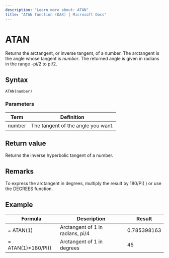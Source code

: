 ```yaml
---
description: "Learn more about: ATAN"
title: "ATAN function (DAX) | Microsoft Docs"
---
```

# ATAN

Returns the arctangent, or inverse tangent, of a number. The arctangent is the angle whose tangent is *number*. The returned angle is given in radians in the range -pi/2 to pi/2.  
  
## Syntax  
  
```dax
ATAN(number)  
```
  
### Parameters  
  
|Term|Definition|  
|--------|--------------|  
|number|The tangent of the angle you want.|  
  
## Return value

Returns the inverse hyperbolic tangent of a number.  
  
## Remarks

To express the arctangent in degrees, multiply the result by 180/PI( ) or use the DEGREES function.  
  
## Example  
  
|Formula|Description|Result|  
|-----------|---------------|----------|  
|= ATAN(1)|Arctangent of 1 in radians, pi/4|0.785398163|  
|= ATAN(1)*180/PI()|Arctangent of 1 in degrees|45|  
